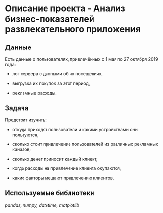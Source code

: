 # Описание проекта - Анализ бизнес-показателей развлекательного приложения


## Данные

Есть данные о пользователях, привлечённых с 1 мая по 27 октября 2019 года:

   - лог сервера с данными об их посещениях,
    
   - выгрузка их покупок за этот период,
    
   - рекламные расходы.

## Задача

Предстоит изучить:

   - откуда приходят пользователи и какими устройствами они пользуются,

   - сколько стоит привлечение пользователей из различных рекламных каналов;

   - сколько денег приносит каждый клиент,

   - когда расходы на привлечение клиента окупаются,

   - какие факторы мешают привлечению клиентов.

## Используемые библиотеки
*pandas, numpy, datetime, matplotlib*
